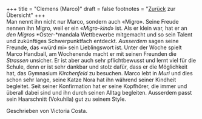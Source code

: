 +++
title = "Clemens (Marco)"
draft = false
footnotes = "[Zurück](/about/) zur Übersicht"
+++
\
Man nennt ihn nicht nur Marco, sondern auch «Migro». Seine Freude nennen ihn Migro, weil er ein «*Migro-kind*» ist. Als er klein war, hat er an *den Migros* *Oster-*mandala Wettbewerbe mitgemacht und so sein Talent und zukünftiges Schwerpunktfach entdeckt. *Ausserdem* sagen seine Freunde, das «würd mi» sein Lieblingswort ist. Unter der Woche spielt Marco Handball, am Wochenende macht er mit seinen Freunden die *Strassen* unsicher. Er ist aber auch sehr pflichtbewusst und lernt viel für die Schule, denn er ist sehr dankbar und stolz dafür, dass er die Möglichkeit hat, das Gymnasium *Kirchenfeld* zu besuchen. Marco lebt in *Muri* und dies schon sehr lange, seine Katze Nora hat ihn während seiner Kindheit begleitet. Seit seiner Konfirmation hat er seine Kopfhörer, die immer und überall dabei sind und ihn durch seinen Alltag begleiten. Ausserdem passt sein Haarschnitt (Vokuhila) gut zu seinem Style.



Geschrieben von Victoria Costa.